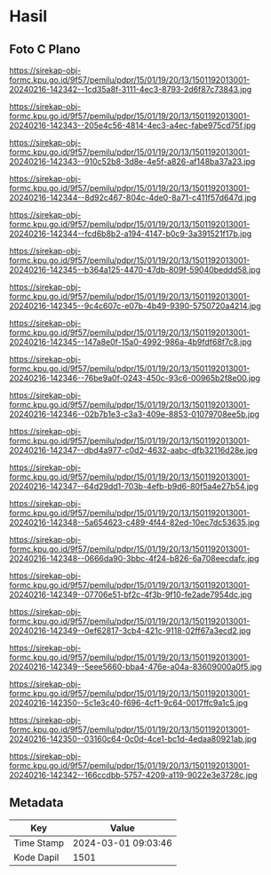 # Hasil

## Foto C Plano

https://sirekap-obj-formc.kpu.go.id/9f57/pemilu/pdpr/15/01/19/20/13/1501192013001-20240216-142342--1cd35a8f-3111-4ec3-8793-2d6f87c73843.jpg

https://sirekap-obj-formc.kpu.go.id/9f57/pemilu/pdpr/15/01/19/20/13/1501192013001-20240216-142343--205e4c56-4814-4ec3-a4ec-fabe975cd75f.jpg

https://sirekap-obj-formc.kpu.go.id/9f57/pemilu/pdpr/15/01/19/20/13/1501192013001-20240216-142343--910c52b8-3d8e-4e5f-a826-af148ba37a23.jpg

https://sirekap-obj-formc.kpu.go.id/9f57/pemilu/pdpr/15/01/19/20/13/1501192013001-20240216-142344--8d92c467-804c-4de0-8a71-c411f57d647d.jpg

https://sirekap-obj-formc.kpu.go.id/9f57/pemilu/pdpr/15/01/19/20/13/1501192013001-20240216-142344--fcd6b8b2-a194-4147-b0c9-3a391521f17b.jpg

https://sirekap-obj-formc.kpu.go.id/9f57/pemilu/pdpr/15/01/19/20/13/1501192013001-20240216-142345--b364a125-4470-47db-809f-59040beddd58.jpg

https://sirekap-obj-formc.kpu.go.id/9f57/pemilu/pdpr/15/01/19/20/13/1501192013001-20240216-142345--9c4c607c-e07b-4b49-9390-5750720a4214.jpg

https://sirekap-obj-formc.kpu.go.id/9f57/pemilu/pdpr/15/01/19/20/13/1501192013001-20240216-142345--147a8e0f-15a0-4992-986a-4b9fdf68f7c8.jpg

https://sirekap-obj-formc.kpu.go.id/9f57/pemilu/pdpr/15/01/19/20/13/1501192013001-20240216-142346--76be9a0f-0243-450c-93c6-00965b2f8e00.jpg

https://sirekap-obj-formc.kpu.go.id/9f57/pemilu/pdpr/15/01/19/20/13/1501192013001-20240216-142346--02b7b1e3-c3a3-409e-8853-01079708ee5b.jpg

https://sirekap-obj-formc.kpu.go.id/9f57/pemilu/pdpr/15/01/19/20/13/1501192013001-20240216-142347--dbd4a977-c0d2-4632-aabc-dfb32116d28e.jpg

https://sirekap-obj-formc.kpu.go.id/9f57/pemilu/pdpr/15/01/19/20/13/1501192013001-20240216-142347--64d29dd1-703b-4efb-b9d6-80f5a4e27b54.jpg

https://sirekap-obj-formc.kpu.go.id/9f57/pemilu/pdpr/15/01/19/20/13/1501192013001-20240216-142348--5a654623-c489-4f44-82ed-10ec7dc53635.jpg

https://sirekap-obj-formc.kpu.go.id/9f57/pemilu/pdpr/15/01/19/20/13/1501192013001-20240216-142348--0666da90-3bbc-4f24-b826-6a708eecdafc.jpg

https://sirekap-obj-formc.kpu.go.id/9f57/pemilu/pdpr/15/01/19/20/13/1501192013001-20240216-142349--07706e51-bf2c-4f3b-9f10-fe2ade7954dc.jpg

https://sirekap-obj-formc.kpu.go.id/9f57/pemilu/pdpr/15/01/19/20/13/1501192013001-20240216-142349--0ef62817-3cb4-421c-9118-02ff67a3ecd2.jpg

https://sirekap-obj-formc.kpu.go.id/9f57/pemilu/pdpr/15/01/19/20/13/1501192013001-20240216-142349--5eee5660-bba4-476e-a04a-83609000a0f5.jpg

https://sirekap-obj-formc.kpu.go.id/9f57/pemilu/pdpr/15/01/19/20/13/1501192013001-20240216-142350--5c1e3c40-f696-4cf1-9c64-0017ffc9a1c5.jpg

https://sirekap-obj-formc.kpu.go.id/9f57/pemilu/pdpr/15/01/19/20/13/1501192013001-20240216-142350--03160c64-0c0d-4ce1-bc1d-4edaa80921ab.jpg

https://sirekap-obj-formc.kpu.go.id/9f57/pemilu/pdpr/15/01/19/20/13/1501192013001-20240216-142342--166ccdbb-5757-4209-a119-9022e3e3728c.jpg


## Metadata

| Key        | Value               |
| ---------- | ------------------- |
| Time Stamp | 2024-03-01 09:03:46 |
| Kode Dapil | 1501                |



